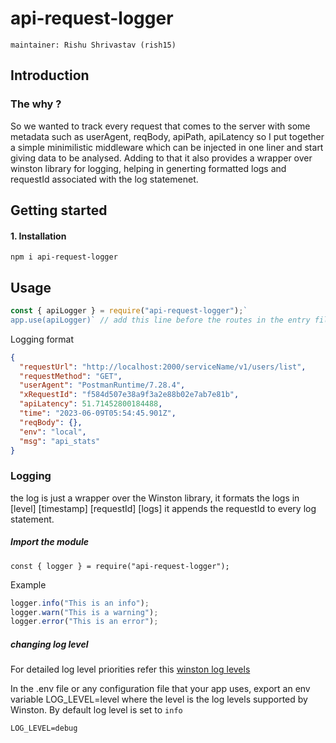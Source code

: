 # api-request-logger

`maintainer: Rishu Shrivastav (rish15)`

## Introduction

### The why ?

So we wanted to track every request that comes to the server with some metadata such as userAgent, reqBody, apiPath, apiLatency so I put together a simple minimilistic middleware which can be injected in one liner and start giving data to be analysed.
Adding to that it also provides a wrapper over winston library for logging, helping in generting formatted logs and requestId associated with the log statemenet.

## Getting started

#### 1. Installation

`npm i api-request-logger`

## Usage

```javascript 
const { apiLogger } = require("api-request-logger");`
app.use(apiLogger)` // add this line before the routes in the entry file
```


Logging format 

```json
{
  "requestUrl": "http://localhost:2000/serviceName/v1/users/list",
  "requestMethod": "GET",
  "userAgent": "PostmanRuntime/7.28.4",
  "xRequestId": "f584d507e38a9f3a2e88b02e7ab7e81b",
  "apiLatency": 51.71452800184488,
  "time": "2023-06-09T05:54:45.901Z",
  "reqBody": {},
  "env": "local",
  "msg": "api_stats"
}
```

### Logging 
the log is just a wrapper over the Winston library, it formats the logs in [level] [timestamp] [requestId] [logs] it appends the requestId to every log statement.
##### Import the module 
`const { logger } = require("api-request-logger");`

Example 
```javascript 
logger.info("This is an info");
logger.warn("This is a warning");
logger.error("This is an error");
```

##### changing log level 
For detailed log level priorities refer this [winston log levels](https://github.com/winstonjs/winston#logging-levels)

In the .env file or any configuration file that your app uses, export an env variable LOG_LEVEL=level where the level is the log levels supported by Winston. By default log level is set to ```info``` 
```.env 
LOG_LEVEL=debug
```



